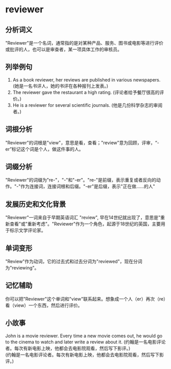 # reviewer

## 分析词义

  

"Reviewer"是一个名词，通常指的是对某种产品、服务、图书或电影等进行评价或批评的人，也可以是审查者，某一项具体工作的审核员。

  

## 列举例句

  

1.  As a book reviewer, her reviews are published in various newspapers. (她是一名书评人，她的书评在各种报刊上发表。)
2.  The reviewer gave the restaurant a high rating. (评论者给予餐厅很高的评价。)
3.  He is a reviewer for several scientific journals. (他是几份科学杂志的审阅者。)

  

## 词根分析

  

"Reviewer"的词根是"view"，意思是看，查看；"review"意为回顾，评审，“-er”标记这个词是个人，做这件事的人。

  

## 词缀分析

  

"Reviewer"的词缀为"re-"，"-"和"-er"。"re-"是前缀，表示重复或者反向的动作。"-"作为连接词，连接词根和后缀。"-er"是后缀，表示"正在做......的人"

  

## 发展历史和文化背景

  

"Reviewer"一词来自于早期英语词汇 "review", 早在14世纪就出现了，意思是"重新查看"或"重新考虑"。"Reviewer"作为一个角色，起源于18世纪的英国，主要用于标示文学评论家。

  

## 单词变形

  

"Review"作为动词，它的过去式和过去分词为"reviewed"，现在分词为"reviewing"。

  

## 记忆辅助

  

你可以把"Reviewer"这个单词和"view"联系起来。想象成一个人（er）再次（re）看（view）一个东西，然后进行评价。

  

## 小故事

  

John is a movie reviewer. Every time a new movie comes out, he would go to the cinema to watch and later write a review about it. (约翰是一名电影评论者。每次有新电影上映，他都会去电影院观看，然后写下影评。)  
(约翰是一名电影评论者。每次有新电影上映，他都会去电影院观看，然后写下影评。)
